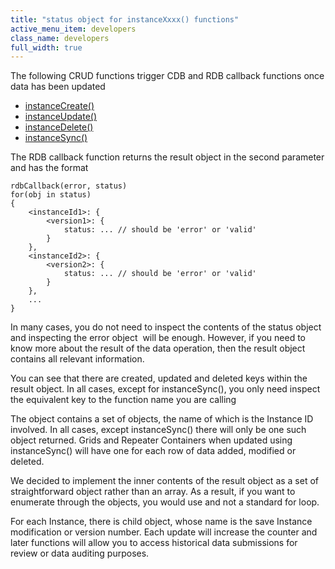 ```yaml
---
title: "status object for instanceXxxx() functions"
active_menu_item: developers
class_name: developers
full_width: true
---
```



The following CRUD functions trigger CDB and RDB callback functions once data has been updated

 - [instanceCreate()](/developers/user-guide/scripting-apis/client-api/instance-data-functions/instancecreate)
 - [instanceUpdate()](/developers/user-guide/scripting-apis/client-api/instance-data-functions/instancesave)
 - [instanceDelete()](/developers/user-guide/scripting-apis/client-api/instance-data-functions/instancedelete)
 - [instanceSync()](/developers/user-guide/scripting-apis/client-api/instance-data-functions/instancesync)

The RDB callback function returns the result object in the second parameter and has the format

    rdbCallback(error, status)
    for(obj in status)
    {
        <instanceId1>: {
            <version1>: {
                status: ... // should be 'error' or 'valid'
            }
        },
        <instanceId2>: {
            <version2>: {
                status: ... // should be 'error' or 'valid'
            }
        },
        ...
    }
   

In many cases, you do not need to inspect the contents of the status object and inspecting the error object  will be enough. However, if you need to know more about the result of the data operation, then the result object contains all relevant information.

You can see that there are created, updated and deleted keys within the result object. In all cases, except for instanceSync(), you only need inspect the equivalent key to the function name you are calling

The object contains a set of objects, the name of which is the Instance ID involved. In all cases, except instanceSync() there will only be one such object returned. Grids and Repeater Containers when updated using instanceSync() will have one for each row of data added, modified or deleted.

We decided to implement the inner contents of the result object as a set of straightforward object rather than an array. As a result, if you want to enumerate through the objects, you would use and not a standard for loop.

For each Instance, there is child object, whose name is the save Instance modification or version number. Each update will increase the counter and later functions will allow you to access historical data submissions for review or data auditing purposes.

